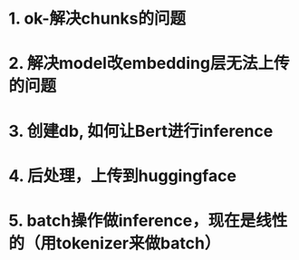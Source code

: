 # 1. ok-解决chunks的问题

# 2. 解决model改embedding层无法上传的问题

# 3. 创建db, 如何让Bert进行inference

# 4. 后处理，上传到huggingface

# 5. batch操作做inference，现在是线性的（用tokenizer来做batch）
